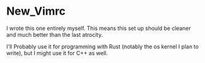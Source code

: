 # New_Vimrc
I wrote this one entirely myself. This means this set up should be cleaner and much better than the last atrocity.

I'll Probably use it for programming with Rust (notably the os kernel I plan to write), but I might use it for C++ as well.
